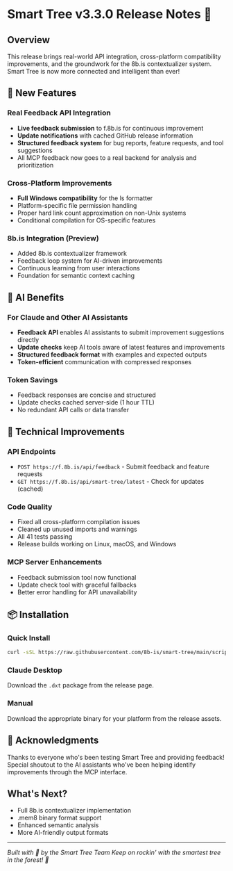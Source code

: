 # Smart Tree v3.3.0 Release Notes 🌳

## Overview
This release brings real-world API integration, cross-platform compatibility improvements, and the groundwork for the 8b.is contextualizer system. Smart Tree is now more connected and intelligent than ever!

## 🌟 New Features

### Real Feedback API Integration
- **Live feedback submission** to f.8b.is for continuous improvement
- **Update notifications** with cached GitHub release information
- **Structured feedback system** for bug reports, feature requests, and tool suggestions
- All MCP feedback now goes to a real backend for analysis and prioritization

### Cross-Platform Improvements
- **Full Windows compatibility** for the ls formatter
- Platform-specific file permission handling
- Proper hard link count approximation on non-Unix systems
- Conditional compilation for OS-specific features

### 8b.is Integration (Preview)
- Added 8b.is contextualizer framework
- Feedback loop system for AI-driven improvements
- Continuous learning from user interactions
- Foundation for semantic context caching

## 🤖 AI Benefits

### For Claude and Other AI Assistants
- **Feedback API** enables AI assistants to submit improvement suggestions directly
- **Update checks** keep AI tools aware of latest features and improvements
- **Structured feedback format** with examples and expected outputs
- **Token-efficient** communication with compressed responses

### Token Savings
- Feedback responses are concise and structured
- Update checks cached server-side (1 hour TTL)
- No redundant API calls or data transfer

## 🔧 Technical Improvements

### API Endpoints
- `POST https://f.8b.is/api/feedback` - Submit feedback and feature requests
- `GET https://f.8b.is/api/smart-tree/latest` - Check for updates (cached)

### Code Quality
- Fixed all cross-platform compilation issues
- Cleaned up unused imports and warnings
- All 41 tests passing
- Release builds working on Linux, macOS, and Windows

### MCP Server Enhancements
- Feedback submission tool now functional
- Update check tool with graceful fallbacks
- Better error handling for API unavailability

## 📦 Installation

### Quick Install
```bash
curl -sSL https://raw.githubusercontent.com/8b-is/smart-tree/main/scripts/install.sh | bash
```

### Claude Desktop
Download the `.dxt` package from the release page.

### Manual
Download the appropriate binary for your platform from the release assets.

## 🙏 Acknowledgments

Thanks to everyone who's been testing Smart Tree and providing feedback! Special shoutout to the AI assistants who've been helping identify improvements through the MCP interface.

## What's Next?

- Full 8b.is contextualizer implementation
- .mem8 binary format support
- Enhanced semantic analysis
- More AI-friendly output formats

---

*Built with 💙 by the Smart Tree Team*
*Keep on rockin' with the smartest tree in the forest! 🎸*